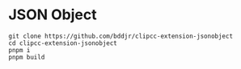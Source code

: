 # JSON Object

```
git clone https://github.com/bddjr/clipcc-extension-jsonobject
cd clipcc-extension-jsonobject
pnpm i
pnpm build
```
